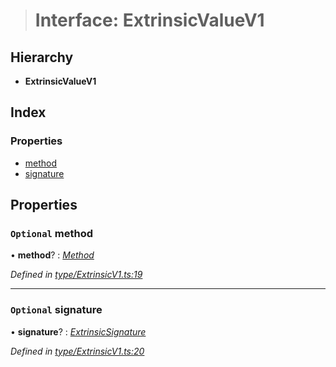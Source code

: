 > # Interface: ExtrinsicValueV1

## Hierarchy

* **ExtrinsicValueV1**

## Index

### Properties

* [method](_type_extrinsicv1_.extrinsicvaluev1.md#optional-method)
* [signature](_type_extrinsicv1_.extrinsicvaluev1.md#optional-signature)

## Properties

### `Optional` method

• **method**? : *[Method](../classes/_primitive_method_.method.md)*

*Defined in [type/ExtrinsicV1.ts:19](https://github.com/polkadot-js/api/blob/5fe63b4/packages/types/src/type/ExtrinsicV1.ts#L19)*

___

### `Optional` signature

• **signature**? : *[ExtrinsicSignature](../classes/_type_extrinsicsignature_.extrinsicsignature.md)*

*Defined in [type/ExtrinsicV1.ts:20](https://github.com/polkadot-js/api/blob/5fe63b4/packages/types/src/type/ExtrinsicV1.ts#L20)*